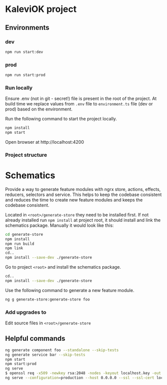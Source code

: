 # KaleviOK project

## Environments

### dev

```bash
npm run start:dev
```

### prod

```bash
npm run start:prod
```

### Run locally

Ensure .env (not in git - secret!) file is present in the root of the project. At build time we replace values from `.env` file to `environment.ts` file (dev or prod) based on the environment.

Run the following command to start the project locally.

```bash
npm install
npm start
```

Open browser at http://localhost:4200

### Project structure

# Schematics

Provide a way to generate feature modules with ngrx store, actions, effects, reducers, selectors and service. This helps to keep the codebase consistent and reduces the time to create new feature modules and keeps the codebase consistent.

Located in `<root>/generate-store` they need to be installed first. If not already installed run `npm install` at project root, it should install and link the schematics package.
Manually it would look like this:

```bash
cd generate-store
npm install
npm run build
npm link
cd..
npm install --save-dev ./generate-store
```

Go to project `<root>` and install the schematics package.

```bash
cd..
npm install --save-dev ./generate-store
```

Use the following command to generate a new feature module.

```bash
ng g generate-store:generate-store foo
```

### Add upgrades to

Edit source files in `<root>/generate-store`

## Helpful commands

```bash
ng generate component foo --standalone --skip-tests
ng generate service bar --skip-tests
npm start
npm start:prod
ng serve
$ openssl req -x509 -newkey rsa:2048 -nodes -keyout localhost.key -out localhost.crt -days 9999 -subj "//CN=localhost"
ng serve --configuration=production --host 0.0.0.0 --ssl --ssl-cert localhost.crt --ssl-key localhost.key
```
